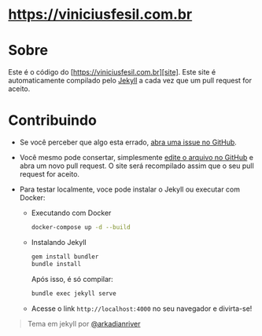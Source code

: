 # https://viniciusfesil.com.br


Sobre
============

Este é o código do [https://viniciusfesil.com.br][site]. Este site é automaticamente compilado pelo [Jekyll][jekyll] a cada vez que um pull request for aceito.

 [site]:   https://viniciusfesil.com.br
 [jekyll]: https://github.com/mojombo/jekyll


Contribuindo
============

 * Se você perceber que algo esta errado, [abra uma issue no GitHub][issue].

 * Você mesmo pode consertar, simplesmente [edite o arquivo no GitHub][edit] e abra um novo pull request. O site será recompilado assim que o seu pull request for aceito.

 * Para testar localmente, voce pode instalar o Jekyll ou executar com Docker:

    * Executando com Docker

        ```bash
        docker-compose up -d --build
        ```

    * Instalando Jekyll

        ```bash
        gem install bundler
        bundle install
        ```

        Após isso, é só compilar:

        ```bash
        bundle exec jekyll serve
        ```

    * Acesse o link `http://localhost:4000` no seu navegador e divirta-se!
    
 [issue]: https://github.com/php-fig/php-fig.github.com/issues
 [edit]:  https://github.com/blog/905-edit-like-an-ace

>Tema em jekyll por [@arkadianriver](https://github.com/arkadianriver/spectral/)
